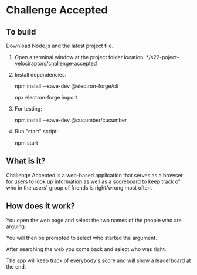 # Challenge Accepted

## To build
Download Node.js and the latest project file.

1. Open a terminal window at the project folder location. */s22-poject-velociraptors/challenge-accepted
2. Install dependencies:

    npm install --save-dev @electron-forge/cli
    
    npx electron-forge import

3. For testing:

    npm install --save-dev @cucumber/cucumber
    
4. Run "start" script:

    npm start


## What is it?
Challenge Accepted is a web-based application that serves as a browser for users to look up information as well as a scoreboard to keep track of who in the users' group of friends is right/wrong most often.

## How does it work? 
You open the web page and select the two names of the people who are arguing. 

You will then be prompted to select who started the argument. 

After searching the web you come back and select who was right. 

The app will keep track of everybody's score and will show a leaderboard at the end.
